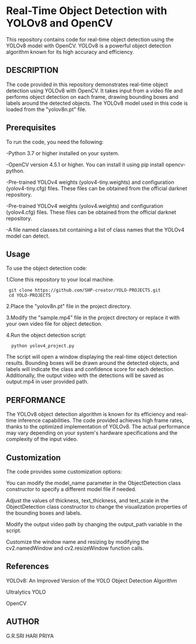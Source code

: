 #  Real-Time Object Detection with YOLOv8 and OpenCV
This repository contains code for real-time object detection using the YOLOv8 model with OpenCV. YOLOv8 is a powerful object detection algorithm known for its high accuracy and efficiency.

## DESCRIPTION
The code provided in this repository demonstrates real-time object detection using YOLOv8 with OpenCV. It takes input from a video file and performs object detection on each frame, drawing bounding boxes and labels around the detected objects. 
The YOLOv8 model used in this code is loaded from the "yolov8n.pt" file.

## Prerequisites
To run the code, you need the following:

-Python 3.7 or higher installed on your system.

-OpenCV version 4.5.1 or higher. You can install it using pip install opencv-python.

-Pre-trained YOLOv4 weights (yolov4-tiny.weights) and configuration (yolov4-tiny.cfg) files. These files can be obtained from the official darknet repository.

-Pre-trained YOLOv4 weights (yolov4.weights) and configuration (yolov4.cfg) files. These files can be obtained from the official darknet repository.

-A file named classes.txt containing a list of class names that the YOLOv4 model can detect.

## Usage
To use the object detection code:

1.Clone this repository to your local machine.

     git clone https://github.com/SHP-creator/YOLO-PROJECTS.git
     cd YOLO-PROJECTS

2.Place the "yolov8n.pt" file in the project directory.

3.Modify the "sample.mp4" file in the project directory or replace it with your own video file for object detection.

4.Run the object detection script:

      python yolov4_project.py

The script will open a window displaying the real-time object detection results. Bounding boxes will be drawn around the detected objects, and labels will indicate the class and confidence score for each detection. Additionally, the output video with the detections will be saved as output.mp4 in user provided path.

## PERFORMANCE

The YOLOv8 object detection algorithm is known for its efficiency and real-time inference capabilities. The code provided achieves high frame rates, thanks to the optimized implementation of YOLOv8. The actual performance may vary depending on your system's hardware specifications and the complexity of the input video.

## Customization

The code provides some customization options:

You can modify the model_name parameter in the ObjectDetection class constructor to specify a different model file if needed.

Adjust the values of thickness, text_thickness, and text_scale in the ObjectDetection class constructor to change the visualization properties of the bounding boxes and labels.

Modify the output video path by changing the output_path variable in the script.

Customize the window name and resizing by modifying the cv2.namedWindow and cv2.resizeWindow function calls.

## References
YOLOv8: An Improved Version of the YOLO Object Detection Algorithm

Ultralytics YOLO

OpenCV

## AUTHOR

G.R.SRI HARI PRIYA

